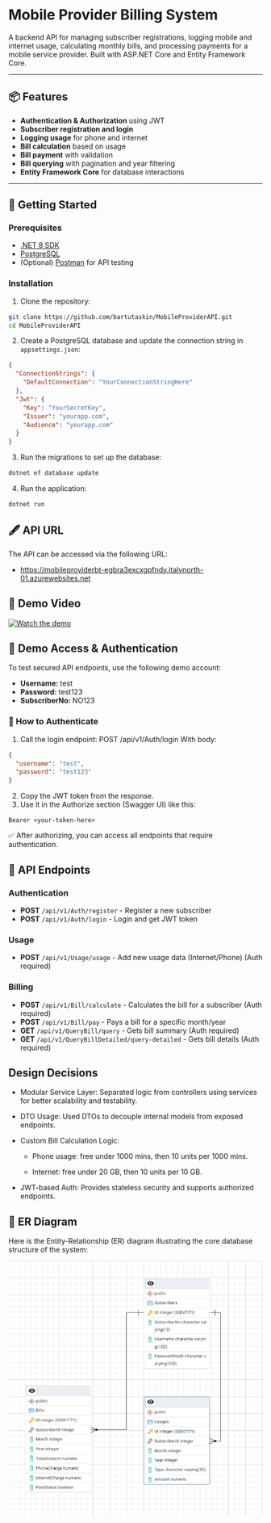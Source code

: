 ﻿# Mobile Provider Billing System

A backend API for managing subscriber registrations, logging mobile and internet usage, calculating monthly bills, and processing payments for a mobile service provider. Built with ASP.NET Core and Entity Framework Core.

---

## 📦 Features

- **Authentication & Authorization** using JWT
- **Subscriber registration and login**
- **Logging usage** for phone and internet
- **Bill calculation** based on usage
- **Bill payment** with validation
- **Bill querying** with pagination and year filtering
- **Entity Framework Core** for database interactions

---

## 🚀 Getting Started
### Prerequisites

- [.NET 8 SDK](https://dotnet.microsoft.com/en-us/download/dotnet/8.0)
- [PostgreSQL](https://www.postgresql.org/download/)
- (Optional) [Postman](https://www.postman.com/) for API testing

### Installation

1. Clone the repository:

```bash
git clone https://github.com/bartutaskin/MobileProviderAPI.git
cd MobileProviderAPI
```

2. Create a PostgreSQL database and update the connection string in `appsettings.json`:
```json
{
  "ConnectionStrings": {
    "DefaultConnection": "YourConnectionStringHere"
  },
  "Jwt": {
    "Key": "YourSecretKey",
    "Issuer": "yourapp.com",
    "Audience": "yourapp.com"
  }
}
```

3. Run the migrations to set up the database:
```bash
dotnet ef database update
```

4. Run the application:
```bash
dotnet run
```

## 🖋️ API URL
The API can be accessed via the following URL:
- https://mobileproviderbt-egbra3excxgpfndy.italynorth-01.azurewebsites.net

## 🎥 Demo Video

[![Watch the demo](https://img.youtube.com/vi/S-15bIi21J8/0.jpg)](https://youtu.be/S-15bIi21J8)

## 🧪 Demo Access & Authentication

To test secured API endpoints, use the following demo account:

- **Username:** test 
- **Password:** test123
- **SubscriberNo:** NO123

### 🔑 How to Authenticate

1. Call the login endpoint:
POST /api/v1/Auth/login
With body:
```json
{
  "username": "test",
  "password": "test123"
}
```
2. Copy the JWT token from the response.
3. Use it in the Authorize section (Swagger UI) like this:
``` 
Bearer <your-token-here>
```
✅ After authorizing, you can access all endpoints that require authentication.

## 📜 API Endpoints
### Authentication
- **POST** `/api/v1/Auth/register` - Register a new subscriber
- **POST** `/api/v1/Auth/login` - Login and get JWT token
### Usage
- **POST** `/api/v1/Usage/usage` - Add new usage data (Internet/Phone) (Auth required)
### Billing
- **POST** `/api/v1/Bill/calculate` - Calculates the bill for a subscriber (Auth required)
- **POST** `/api/v1/Bill/pay` - Pays a bill for a specific month/year
- **GET** `/api/v1/QueryBill/query` - Gets bill summary (Auth required)
- **GET** `/api/v1/QueryBillDetailed/query-detailed` - Gets bill details (Auth required)

## Design Decisions
- Modular Service Layer: Separated logic from controllers using services for better scalability and testability.

- DTO Usage: Used DTOs to decouple internal models from exposed endpoints.

- Custom Bill Calculation Logic:

  - Phone usage: free under 1000 mins, then 10 units per 1000 mins.

  - Internet: free under 20 GB, then 10 units per 10 GB.

- JWT-based Auth: Provides stateless security and supports authorized endpoints.

## 🧭 ER Diagram

Here is the Entity-Relationship (ER) diagram illustrating the core database structure of the system:

![ER Diagram](ER.png)

